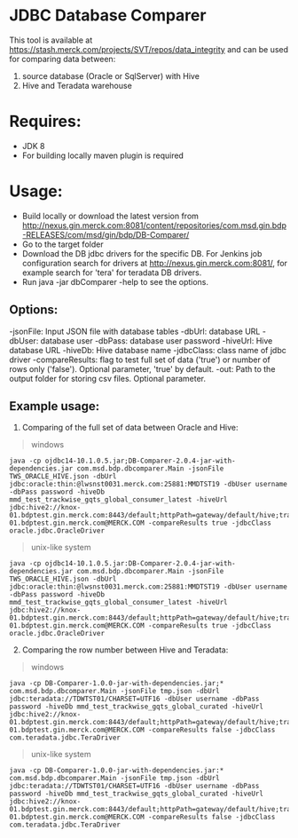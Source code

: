 JDBC Database Comparer
===============

This tool is available at https://stash.merck.com/projects/SVT/repos/data_integrity and can be used for comparing data between:
 1. source database (Oracle or SqlServer) with Hive
 2. Hive and Teradata warehouse

# Requires:
   * JDK 8
   * For building locally maven plugin is required

# Usage:
   * Build locally or download the latest version from http://nexus.gin.merck.com:8081/content/repositories/com.msd.gin.bdp-RELEASES/com/msd/gin/bdp/DB-Comparer/
   * Go to the target folder
   * Download the DB jdbc drivers for the specific DB. For Jenkins job configuration search for drivers at http://nexus.gin.merck.com:8081/, for example search for 'tera' for teradata DB drivers.
   * Run java -jar dbComparer -help to see the options.

## Options:
-jsonFile:          Input JSON file with database tables
-dbUrl:             database URL
-dbUser:            database user
-dbPass:            database user password
-hiveUrl:           Hive database URL
-hiveDb:            Hive database name
-jdbcClass:         class name of jdbc driver
-compareResults:    flag to test full set of data ('true') or number of rows only ('false'). Optional parameter, 'true' by default.
-out:               Path to the output folder for storing csv files. Optional parameter.

## Example usage:
1. Comparing of the full set of data between Oracle and Hive:
> windows
 ```
 java -cp ojdbc14-10.1.0.5.jar;DB-Comparer-2.0.4-jar-with-dependencies.jar com.msd.bdp.dbcomparer.Main -jsonFile TWS_ORACLE_HIVE.json -dbUrl jdbc:oracle:thin:@lwsnst0031.merck.com:25881:MMDTST19 -dbUser username -dbPass password -hiveDb mmd_test_trackwise_gqts_global_consumer_latest -hiveUrl jdbc:hive2://knox-01.bdptest.gin.merck.com:8443/default;httpPath=gateway/default/hive;transportMode=http;ssl=true;auth=kerberos;principal=HTTP/knox-01.bdptest.gin.merck.com@MERCK.COM -compareResults true -jdbcClass oracle.jdbc.OracleDriver
 ```
> unix-like system
 ```
 java -cp ojdbc14-10.1.0.5.jar:DB-Comparer-2.0.4-jar-with-dependencies.jar com.msd.bdp.dbcomparer.Main -jsonFile TWS_ORACLE_HIVE.json -dbUrl jdbc:oracle:thin:@lwsnst0031.merck.com:25881:MMDTST19 -dbUser username -dbPass password -hiveDb mmd_test_trackwise_gqts_global_consumer_latest -hiveUrl jdbc:hive2://knox-01.bdptest.gin.merck.com:8443/default;httpPath=gateway/default/hive;transportMode=http;ssl=true;auth=kerberos;principal=HTTP/knox-01.bdptest.gin.merck.com@MERCK.COM -compareResults true -jdbcClass oracle.jdbc.OracleDriver
 ```
2. Comparing the row number between Hive and Teradata:
> windows
 ```
 java -cp DB-Comparer-1.0.0-jar-with-dependencies.jar;* com.msd.bdp.dbcomparer.Main -jsonFile tmp.json -dbUrl jdbc:teradata://TDWTST01/CHARSET=UTF16 -dbUser username -dbPass password -hiveDb mmd_test_trackwise_gqts_global_curated -hiveUrl jdbc:hive2://knox-01.bdptest.gin.merck.com:8443/default;httpPath=gateway/default/hive;transportMode=http;ssl=true;auth=kerberos;principal=HTTP/knox-01.bdptest.gin.merck.com@MERCK.COM -compareResults false -jdbcClass com.teradata.jdbc.TeraDriver
 ```
> unix-like system
 ```
 java -cp DB-Comparer-1.0.0-jar-with-dependencies.jar:* com.msd.bdp.dbcomparer.Main -jsonFile tmp.json -dbUrl jdbc:teradata://TDWTST01/CHARSET=UTF16 -dbUser username -dbPass password -hiveDb mmd_test_trackwise_gqts_global_curated -hiveUrl jdbc:hive2://knox-01.bdptest.gin.merck.com:8443/default;httpPath=gateway/default/hive;transportMode=http;ssl=true;auth=kerberos;principal=HTTP/knox-01.bdptest.gin.merck.com@MERCK.COM -compareResults false -jdbcClass com.teradata.jdbc.TeraDriver
 ```

